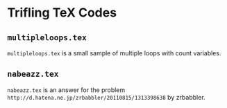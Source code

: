 # Trifling TeX Codes

## `multipleloops.tex`

`multipleloops.tex` is a small sample of multiple loops with count variables.

## `nabeazz.tex`

`nabeazz.tex` is an answer for the problem `http://d.hatena.ne.jp/zrbabbler/20110815/1313398638` by zrbabbler.
